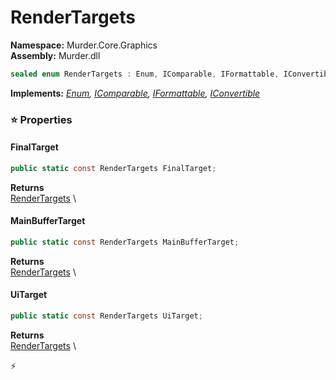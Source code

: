 # RenderTargets

**Namespace:** Murder.Core.Graphics \
**Assembly:** Murder.dll

```csharp
sealed enum RenderTargets : Enum, IComparable, IFormattable, IConvertible
```

**Implements:** _[Enum](https://learn.microsoft.com/en-us/dotnet/api/System.Enum?view=net-7.0), [IComparable](https://learn.microsoft.com/en-us/dotnet/api/System.IComparable?view=net-7.0), [IFormattable](https://learn.microsoft.com/en-us/dotnet/api/System.IFormattable?view=net-7.0), [IConvertible](https://learn.microsoft.com/en-us/dotnet/api/System.IConvertible?view=net-7.0)_

### ⭐ Properties
#### FinalTarget
```csharp
public static const RenderTargets FinalTarget;
```

**Returns** \
[RenderTargets](../../../Murder/Core/Graphics/RenderTargets.html) \
#### MainBufferTarget
```csharp
public static const RenderTargets MainBufferTarget;
```

**Returns** \
[RenderTargets](../../../Murder/Core/Graphics/RenderTargets.html) \
#### UiTarget
```csharp
public static const RenderTargets UiTarget;
```

**Returns** \
[RenderTargets](../../../Murder/Core/Graphics/RenderTargets.html) \


⚡